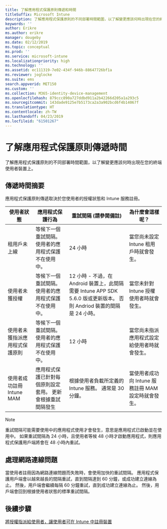 ```yaml
---
title: 了解應用程式保護原則傳遞和時間
titleSuffix: Microsoft Intune
description: 了解應用程式保護原則的不同部署時間範圍，以了解變更應該何時出現在您的終端使用者裝置上。
keywords: ''
author: Erikre
ms.author: erikre
manager: dougeby
ms.date: 02/12/2019
ms.topic: conceptual
ms.prod: ''
ms.service: microsoft-intune
ms.localizationpriority: high
ms.technology: ''
ms.assetid: ec111319-7e02-434f-946b-88647726bf1a
ms.reviewer: joglocke
ms.suite: ems
search.appverid: MET150
ms.custom: ''
ms.collection: M365-identity-device-management
ms.openlocfilehash: 879ccc890a727ddbd911a2b42266d205a1a293c5
ms.sourcegitcommit: 143dade9125e7b5173ca2a3a902bcd6f4b14067f
ms.translationtype: HT
ms.contentlocale: zh-TW
ms.lasthandoff: 04/23/2019
ms.locfileid: "61501267"
---
```

# <a name="understand-app-protection-policy-delivery-timing"></a>了解應用程式保護原則傳遞時間

了解應用程式保護原則的不同部署時間範圍，以了解變更應該何時出現在您的終端使用者裝置上。

## <a name="delivery-timing-summary"></a>傳遞時間摘要

應用程式保護原則傳遞取決於您使用者的授權狀態和 Intune 服務註冊。  

|    使用者狀態    |    應用程式保護行為     |    重試間隔 (請參閱備註)    |    為什麼會這樣呢？    |
|-----------------------------------------------------|-------------------------------------------------------------------------------------------------|--------------------------------------------------------------------------------------|-----------------------------------------------------------------------------------------------------------|
|    租用戶未上線    |    等候下一個重試間隔。  使用者的應用程式保護不在使用中。    |    24 小時    |    當您尚未設定 Intune 租用戶時就會發生。    |
|    使用者未獲授權     |    等候下一個重試間隔。  使用者的應用程式保護不在使用中。     |    12 小時 - 不過，在 Android 裝置上，此間隔需要 Intune APP SDK 5.6.0 版或更新版本。 否則 Andriod 裝置的間隔是 24 小時。   |    當您未針對 Intune 授權使用者時就會發生。    |
|    使用者未獲指派應用程式保護原則    |    等候下一個重試間隔。  使用者的應用程式保護不在使用中。    |    12 小時        |    當您尚未指派應用程式設定給使用者時就會發生。    |
|    使用者成功註冊 Intune MAM    |    應用程式保護已針對每個原則設定套用。    更新會根據重試間隔發生    |    根據使用者負載所定義的 Intune 服務。    通常是 30 分鐘。     |    當使用者成功向 Intune 服務註冊 MAM 設定時就會發生。    |

> [!NOTE]
> 重試間隔可能需要使用中的應用程式使用才會發生，意思是應用程式已啟動並在使用中。  如果重試間隔為 24 小時，且使用者等候 48 小時才啟動應用程式，則應用程式保護用戶端將會在 48 小時內重試。

## <a name="handling-network-connectivity-issues"></a>處理網路連線問題

當使用者註冊因為網路連線問題而失敗時，會使用加快的重試間隔。  應用程式保護用戶端會以越來越長的間隔重試，直到間隔達到 60 分鐘，或成功建立連線為止。  然後，用戶端會繼續每隔 60 分鐘重試，直到成功建立連線為止。 然後，用戶端會回到根據使用者狀態的標準重試間隔。

## <a name="next-steps"></a>後續步驟

[將授權指派給使用者，讓使用者可在 Intune 中註冊裝置](licenses-assign.md)

